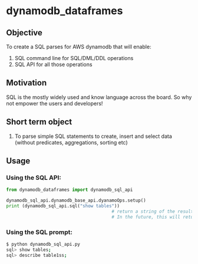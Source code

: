# dynamodb_dataframes

## Objective

To create a SQL parses for AWS dynamodb that will enable:
1. SQL command line for SQL/DML/DDL operations 
2. SQL API for all those operations

## Motivation

SQL is the mostly widely used and know language across the board. So why not empower the users and developers!

## Short term object

1. To parse simple SQL statements to create, insert and select data (without predicates, aggregations, sorting etc)

## Usage

### Using the SQL API:

```python
from dynamodb_dataframes import dynamodb_sql_api

dynamodb_sql_api.dynamodb_base_api.dyanamoOps.setup()
print (dynamodb_sql_api.sql("show tables"))
                                        # return a string of the result, which can be printed
                                        # In the future, this will return a pandas dataframe
```
### Using the SQL prompt:

```sh
$ python dynamodb_sql_api.py
sql> show tables;
sql> describe table1ss;
```